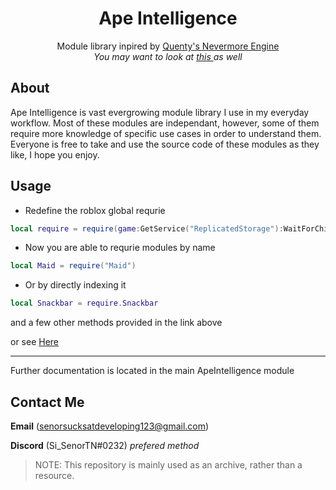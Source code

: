 <h1 align="center"> Ape Intelligence </h1>

<div align="center">
	<p align="center">
		Module library inpired by <a href="https://github.com/Quenty"> Quenty's </a> <a href="https://github.com/Quenty/NevermoreEngine"> Nevermore Engine </a>
		<br>
		<em>
			You may want to look at
			<a href="https://github.com/Quenty/NevermoreEngine/blob/version2/loader/ReplicatedStorage/Nevermore/README.md">
				this	
			</a>
			as well
		</em>
	</p>
</div>

## About
Ape Intelligence is vast evergrowing module library I use in my everyday workflow. Most of these modules are independant, however, some of them require more knowledge of specific use cases in order to understand them.
Everyone is free to take and use the source code of these modules as they like, I hope you enjoy.

## Usage

- Redefine the roblox global requrie
```lua
local require = require(game:GetService("ReplicatedStorage"):WaitForChild("ApeIntelligence"))
```
- Now you are able to requrie modules by name
```lua
local Maid = require("Maid")
```
 - Or by directly indexing it
 ```lua
 local Snackbar = require.Snackbar
 ```
and a few other methods provided in the link above

or see [Here](https://github.com/Quenty/NevermoreEngine/blob/version2/loader/ReplicatedStorage/Nevermore/README.md)

---
Further documentation is located in the main ApeIntelligence module

## Contact Me
**Email** (senorsucksatdeveloping123@gmail.com)

**Discord** (Si_SenorTN#0232) *prefered method*

> NOTE: This repository is mainly used as an archive, rather than a resource.
